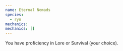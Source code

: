```yaml
---
name: Eternal Nomads
species:
  - ryn
mechanics:
mechanics: []
---
```

You have proficiency in Lore or Survival (your choice).
